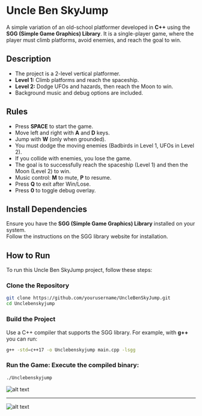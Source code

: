 # Uncle Ben SkyJump

A simple variation of an old-school platformer developed in **C++** using the **SGG (Simple Game Graphics) Library**. It is a single-player game, where the player must climb platforms, avoid enemies, and reach the goal to win.



## Description
- The project is a 2-level vertical platformer.
- **Level 1:** Climb platforms and reach the spaceship.
- **Level 2:** Dodge UFOs and hazards, then reach the Moon to win.
- Background music and debug options are included.


## Rules
- Press **SPACE** to start the game.
- Move left and right with **A** and **D** keys.
- Jump with **W** (only when grounded).
- You must dodge the moving enemies (Badbirds in Level 1, UFOs in Level 2).
- If you collide with enemies, you lose the game.
- The goal is to successfully reach the spaceship (Level 1) and then the Moon (Level 2) to win.
- Music control: **M** to mute, **P** to resume.
- Press **Q** to exit after Win/Lose.
- Press **0** to toggle debug overlay.


## Install Dependencies
Ensure you have the **SGG (Simple Game Graphics) Library** installed on your system.  
Follow the instructions on the SGG library website for installation.


## How to Run

To run this Uncle Ben SkyJump project, follow these steps:

### Clone the Repository
```bash
git clone https://github.com/yourusername/UncleBenSkyJump.git
cd Unclebenskyjump
```

### Build the Project
Use a C++ compiler that supports the SGG library. For example, with **g++** you can run:

```bash
g++ -std=c++17 -o Unclebenskyjump main.cpp -lsgg
```
### Run the Game: Execute the compiled binary:

```bash
./Unclebenskyjump
```

![alt text](Screenshot1.png)

---

![alt text](Screenshot2.png)